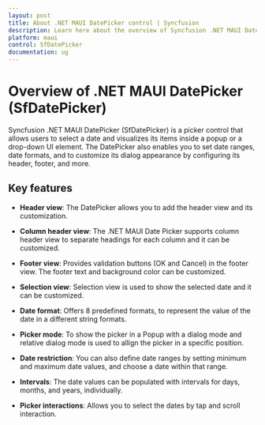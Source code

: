 ```yaml
---
layout: post
title: About .NET MAUI DatePicker control | Syncfusion
description: Learn here about the overview of Syncfusion .NET MAUI DatePicker (SfDatePicker) control, its basic features, and date picker functionalities.
platform: maui
control: SfDatePicker
documentation: ug
---
```


# Overview of .NET MAUI DatePicker (SfDatePicker)

Syncfusion .NET MAUI DatePicker (SfDatePicker) is a picker control that allows users to select a date and visualizes its items inside a popup or a drop-down UI element. The DatePicker also enables you to set date ranges, date formats, and to customize its dialog appearance by configuring its header, footer, and more.

## Key features

* **Header view**: The DatePicker allows you to add the header view and its customization.

* **Column header view**: The .NET MAUI Date Picker supports column header view to separate headings for each column and it can be customized.

* **Footer view**: Provides validation buttons (OK and Cancel) in the footer view. The footer text and background color can be customized.

* **Selection view**: Selection view is used to show the selected date and it can be customized.

* **Date format**: Offers 8 predefined formats, to represent the value of the date in a different string formats.

* **Picker mode**: To show the picker in a Popup with a dialog mode and relative dialog mode is used to allign the picker in a specific position.

* **Date restriction**: You can also define date ranges by setting minimum and maximum date values, and choose a date within that range.

* **Intervals**: The date values can be populated with intervals for days, months, and years, individually.

* **Picker interactions**: Allows you to select the dates by tap and scroll interaction.
